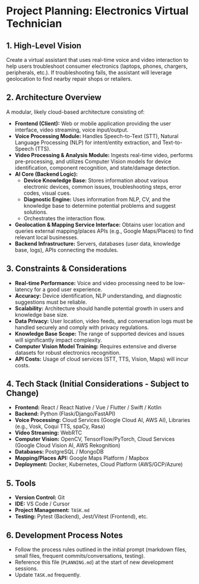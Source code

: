 # Project Planning: Electronics Virtual Technician

## 1. High-Level Vision

Create a virtual assistant that uses real-time voice and video interaction to help users troubleshoot consumer electronics (laptops, phones, chargers, peripherals, etc.). If troubleshooting fails, the assistant will leverage geolocation to find nearby repair shops or retailers.

## 2. Architecture Overview

A modular, likely cloud-based architecture consisting of:

*   **Frontend (Client):** Web or mobile application providing the user interface, video streaming, voice input/output.
*   **Voice Processing Module:** Handles Speech-to-Text (STT), Natural Language Processing (NLP) for intent/entity extraction, and Text-to-Speech (TTS).
*   **Video Processing & Analysis Module:** Ingests real-time video, performs pre-processing, and utilizes Computer Vision models for device identification, component recognition, and state/damage detection.
*   **AI Core (Backend Logic):**
    *   **Device Knowledge Base:** Stores information about various electronic devices, common issues, troubleshooting steps, error codes, visual cues.
    *   **Diagnostic Engine:** Uses information from NLP, CV, and the knowledge base to determine potential problems and suggest solutions.
    *   Orchestrates the interaction flow.
*   **Geolocation & Mapping Service Interface:** Obtains user location and queries external mapping/places APIs (e.g., Google Maps/Places) to find relevant local businesses.
*   **Backend Infrastructure:** Servers, databases (user data, knowledge base, logs), APIs connecting the modules.

## 3. Constraints & Considerations

*   **Real-time Performance:** Voice and video processing need to be low-latency for a good user experience.
*   **Accuracy:** Device identification, NLP understanding, and diagnostic suggestions must be reliable.
*   **Scalability:** Architecture should handle potential growth in users and knowledge base size.
*   **Data Privacy:** User location, video feeds, and conversation logs must be handled securely and comply with privacy regulations.
*   **Knowledge Base Scope:** The range of supported devices and issues will significantly impact complexity.
*   **Computer Vision Model Training:** Requires extensive and diverse datasets for robust electronics recognition.
*   **API Costs:** Usage of cloud services (STT, TTS, Vision, Maps) will incur costs.

## 4. Tech Stack (Initial Considerations - Subject to Change)

*   **Frontend:** React / React Native / Vue / Flutter / Swift / Kotlin
*   **Backend:** Python (Flask/Django/FastAPI)
*   **Voice Processing:** Cloud Services (Google Cloud AI, AWS AI), Libraries (e.g., Vosk, Coqui TTS, spaCy, Rasa)
*   **Video Streaming:** WebRTC
*   **Computer Vision:** OpenCV, TensorFlow/PyTorch, Cloud Services (Google Cloud Vision AI, AWS Rekognition)
*   **Databases:** PostgreSQL / MongoDB
*   **Mapping/Places API:** Google Maps Platform / Mapbox
*   **Deployment:** Docker, Kubernetes, Cloud Platform (AWS/GCP/Azure)

## 5. Tools

*   **Version Control:** Git
*   **IDE:** VS Code / Cursor
*   **Project Management:** `TASK.md`
*   **Testing:** Pytest (Backend), Jest/Vitest (Frontend), etc.

## 6. Development Process Notes

*   Follow the process rules outlined in the initial prompt (markdown files, small files, frequent commits/conversations, testing).
*   Reference this file (`PLANNING.md`) at the start of new development sessions.
*   Update `TASK.md` frequently. 